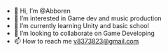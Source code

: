 - 👋 Hi, I’m @Abboren
- 👀 I’m interested in Game dev and music production 
- 🌱 I’m currently learning Unity and basic school
- 💞️ I’m looking to collaborate on Game Developing  
- 📫 How to reach me v8373823@gmail.com

